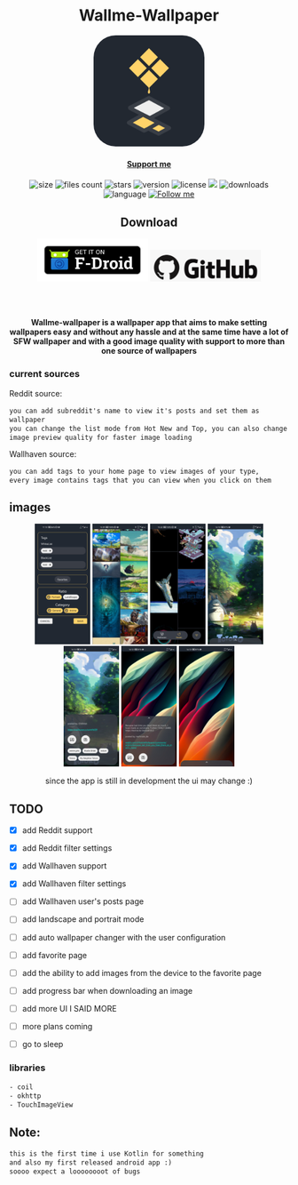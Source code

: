 
<div align="center">

# Wallme-Wallpaper


<img src="./Images/newlogo_512.png" width=200 style="border-radius:20%"/>

[<h4 align="center">Support me </h4>](https://www.patreon.com/Alaory)




![size](https://shields.io/github/languages/code-size/Alaory/WallMe-Wallpaper?color=brightgreen)
![files count](https://shields.io/github/directory-file-count/Alaory/WallMe-Wallpaper?color=green)
![stars](https://img.shields.io/github/stars/alaory/wallme-wallpaper)
![version](https://img.shields.io/github/v/tag/alaory/wallme-wallpaper)
![license](https://img.shields.io/github/license/alaory/wallme-wallpaper)
![](https://img.shields.io/github/commit-activity/w/Alaory/wallme-wallpaper)
![downloads](https://img.shields.io/github/downloads/alaory/wallme-wallpaper/total)
![language](https://img.shields.io/github/languages/top/alaory/wallme-wallpaper)
[![Follow me](https://img.shields.io/github/followers/Alaory)](https://github.com/Alaory)

## Download

[<img src="./Images/fdroid_downlaod.png" width=200/>](https://f-droid.org/packages/com.alaory.wallmewallpaper/)
[<img src="./Images/github_download.png" width=200/>](https://github.com/Alaory/WallMe-Wallpaper/releases/latest)


</br>
</br>

<strong>

Wallme-wallpaper is a wallpaper app that aims to make setting wallpapers easy and without any hassle 
and at the same time have a lot of SFW wallpaper and with a good image quality with support to more than one source of wallpapers

</strong>

</div>

### current sources 

Reddit source:

    you can add subreddit's name to view it's posts and set them as wallpaper 
    you can change the list mode from Hot New and Top, you can also change image preview quality for faster image loading  

Wallhaven source:

    you can add tags to your home page to view images of your type, 
    every image contains tags that you can view when you click on them 




## images 

<div align=center>

<img src="./Images/phone2a.jpg" alt="drawing" width=100/>
<img src="./Images/phone10.jpg" alt="drawing" width=100/>
<img src="./Images/phone11.jpg" alt="drawing" width=100/>
<img src="./Images/phone5.jpg" alt="drawing" width=100/>
<img src="./Images/phone6.jpg" alt="drawing" width=100/>
<img src="./Images/phone8.jpg" alt="drawing" width=100/>
<img src="./Images/phone9.jpg" alt="drawing" width=100/>


since the app is still in development the ui may change :)

</div>

## TODO


- [x] add Reddit support 
- [x] add Reddit filter settings
- [x] add Wallhaven support
- [x] add Wallhaven filter settings 
- [ ] add Wallhaven user's posts page
- [ ] add landscape and portrait mode
- [ ] add auto wallpaper changer with the user configuration 
- [ ] add favorite page
- [ ] add the ability to add images from the device to the favorite page
- [ ] add progress bar when downloading an image
- [ ] add more UI I SAID MORE
- [ ] more plans coming
- [ ] go to sleep







### libraries

    - coil 
    - okhttp
    - TouchImageView




## Note: 

    this is the first time i use Kotlin for something
    and also my first released android app :) 
    soooo expect a loooooooot of bugs

